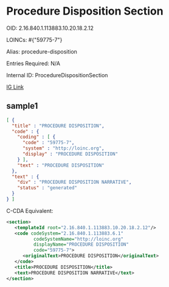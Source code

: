 # Procedure Disposition Section

OID: 2.16.840.1.113883.10.20.18.2.12

LOINCs: #{"59775-7"}

Alias: procedure-disposition

Entries Required: N/A

Internal ID: ProcedureDispositionSection

[IG Link](https://www.hl7.org/ccdasearch/templates/2.16.840.1.113883.10.20.18.2.12.html)

## sample1

```json
[ {
  "title" : "PROCEDURE DISPOSITION",
  "code" : {
    "coding" : [ {
      "code" : "59775-7",
      "system" : "http://loinc.org",
      "display" : "PROCEDURE DISPOSITION"
    } ],
    "text" : "PROCEDURE DISPOSITION"
  },
  "text" : {
    "div" : "PROCEDURE DISPOSITION NARRATIVE",
    "status" : "generated"
  }
} ]
```

C-CDA Equivalent:
```xml
<section>
   <templateId root="2.16.840.1.113883.10.20.18.2.12"/>
   <code codeSystem="2.16.840.1.113883.6.1"
          codeSystemName="http://loinc.org"
          displayName="PROCEDURE DISPOSITION"
          code="59775-7">
      <originalText>PROCEDURE DISPOSITION</originalText>
   </code>
   <title>PROCEDURE DISPOSITION</title>
   <text>PROCEDURE DISPOSITION NARRATIVE</text>
</section>
```